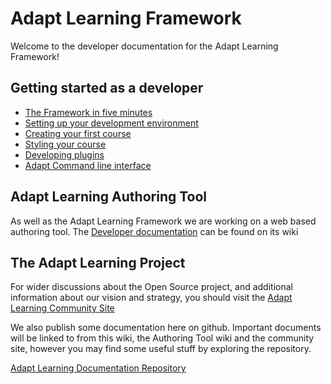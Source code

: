 # Adapt Learning Framework
Welcome to the developer documentation for the Adapt Learning Framework! 

## Getting started as a developer
* [The Framework in five minutes](wiki/framework-in-five-minutes)
* [Setting up your development environment](https://github.com/adaptlearning/adapt_framework/wiki/Setting-up-your-development-environment)
* [Creating your first course](https://github.com/adaptlearning/adapt_framework/wiki/Creating-your-first-course)
* [Styling your course](https://github.com/adaptlearning/adapt_framework/wiki/Styling-your-course)
* [Developing plugins](https://github.com/adaptlearning/adapt_framework/wiki/Developing-plugins)
* [Adapt Command line interface](https://github.com/adaptlearning/adapt_framework/wiki/Adapt-Command-Line-Interface)

## Adapt Learning Authoring Tool
As well as the Adapt Learning Framework we are working on a web based authoring tool.  The [Developer documentation](https://github.com/adaptlearning/adapt_authoring/wiki) can be found on its wiki

## The Adapt Learning Project 
For wider discussions about the Open Source project, and additional information about our vision and strategy, you should visit the [Adapt Learning Community Site](https://community.adaptlearning.org/)

We also publish some documentation here on github.  Important documents will be linked to from this wiki, the Authoring Tool wiki and the community site, however you may find some useful stuff by exploring the repository.

[Adapt Learning Documentation Repository](https://github.com/adaptlearning/documentation)
